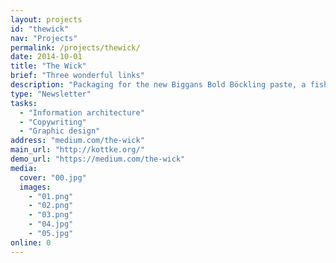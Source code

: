 ```yaml
---
layout: projects
id: "thewick"
nav: "Projects"
permalink: /projects/thewick/
date: 2014-10-01
title: "The Wick"
brief: "Three wonderful links"
description: "Packaging for the new Biggans Bold Böckling paste, a fish paste made of smoked herring. Biggans is a small family owned company who has been serving their culinary delicacies to the Swedes since 1952."
type: "Newsletter"
tasks:
  - "Information architecture"
  - "Copywriting"
  - "Graphic design"
address: "medium.com/the-wick"
main_url: "http://kottke.org/"
demo_url: "https://medium.com/the-wick"
media:
  cover: "00.jpg"
  images:
    - "01.png"
    - "02.png"
    - "03.png"
    - "04.jpg"
    - "05.jpg"
online: 0
---
```

